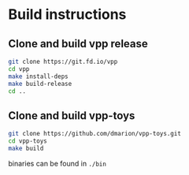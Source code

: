 # Build instructions

## Clone and build vpp release

```bash
git clone https://git.fd.io/vpp
cd vpp
make install-deps
make build-release
cd ..

```

## Clone and build vpp-toys

``` bash
git clone https://github.com/dmarion/vpp-toys.git
cd vpp-toys
make build
```
binaries can be found in `./bin`
